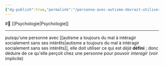 ```yaml
---
{"dg-publish":true,"permalink":"/personne-avec-autisme-devrait-utiliser-les-connaissances-pour-echanger-avec-des-personnes-qui-n-aurait-pas-son-interet/"}
---
```


#🌲  [[Psychologie\|Psychologie]]

---
puisqu'une personne avec [[autisme a toujours du mal à intéragir socialement sans ses intérêts\|autisme a toujours du mal à intéragir socialement sans ses intérêts]], elle doit utiliser ce qui est *déjà* **défini** ; donc déduire de ce qu'elle perçoit chez une personne pour pouvoir *interagir* (voir implicite) 